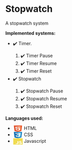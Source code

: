 # Stopwatch

A stopwatch system 

**Implemented systems:**

<ul>
  <li> ✔️ Timer.</li>
    <ol>
      <li> ✔️ Timer Pause</li>
      <li> ✔️ Timer Resume</li>
      <li> ✔️ Timer Reset</li>
    </ol>
  <li> ✔️ Stopwatch</li>
    <ol>
      <li> ✔️ Stopwatch Pause</li>
      <li> ✔️ Stopwatch Resume</li>
      <li> ✔️ Stopwatch Reset</li>
    </ol>
</ul>



**Languages used:**

<ul>
  <li><img align="center" alt="Chumbinho-HTML" height="20" width="30" src="https://raw.githubusercontent.com/devicons/devicon/master/icons/html5/html5-original.svg">
HTML</li>
  <li>  <img align="center" alt="Chumbinho-CSS" height="20" width="30" src="https://raw.githubusercontent.com/devicons/devicon/master/icons/css3/css3-original.svg">
CSS</li>
  <li>  <img align="center" alt="Chumbinho-Js" height="20" width="30" src="https://raw.githubusercontent.com/devicons/devicon/master/icons/javascript/javascript-plain.svg">
Javascript</li>
</ul>
